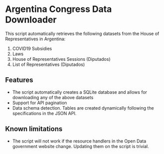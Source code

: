 # Argentina Congress Data Downloader

This script automatically retrieves the following datasets from the House of Representatives in Argentina:
1. COVID19 Subsidies
2. Laws
3. House of Representatives Sessions (Diputados)
4. List of Representatives (Diputados)

## Features
- The script automatically creates a SQLite database and allows for downloading any of the above datasets
- Support for API pagination
- Data schema detection. Tables are created dynamically following the specifications in the JSON API. 

## Known limitations
- The script will not work if the resource handlers in the Open Data government website change. Updating them on the script is trivial.